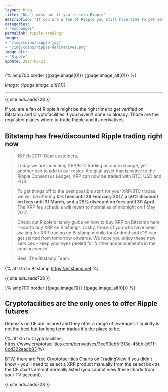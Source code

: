 ```yaml
---
layout: blog
title: "Don't miss out if you're into Ripple"
description: "If you are a fan of Ripple you still have time to get verified on Bitstamp and on Cryptofacilities - Bitstamp offers fee discount."
categories:
- "exchanges"
permalink: ripple-trading/
image:
- "/img/coins/ripple.jpg"
- "/img/coins/ripple-derivatives.png"
image_alt:
- "Ripple"
update: 2017-02-21
---
```


{% amp700 border {{page.image[0]}} {{page.image_alt[0]}} %}

_Image: {{page.image_alt[0]}}_

________________________

{{ site.ads.aads728 }}

If you are a fan of Ripple it might be the right time to get verified on Bitstamp and Cryptofacilities if you haven't done so already. Those are the regulated places where to trade Ripple and its derivatives.

## Bitstamp has free/discounted Ripple trading right now


> 16 Feb 2017: Dear customers,

> Today we are launching XRP/BTC trading on our exchange, yet another pair to add to our roster. A digital asset that is native to the Ripple Consensus Ledger, XRP can now be traded with BTC, USD and EUR.

> To get things off to the best possible start for your XRP/BTC trades, we will be offering **0% fees until 28 February 2017, a 50% discount on fees until 31 March, and a 25% discount on fees until 30 April**. The XRP fee schedule will revert to normal as of midnight on 1 May 2017.

> Check out Ripple's handy guide on how to buy XRP on Bitstamp here "How to buy XRP on Bitstamp". Lastly, those of you who have been waiting for XRP trading on Bitstamp mobile for Android and iOS can get started from tomorrow onwards. We hope you enjoy these new services - keep your eyes peeled for further announcements in the coming weeks!

> Best,
The Bitstamp Team


{% aff Go to Bitstamp https://bitstamp.net %}

{{ site.ads.aads728 }}


{% amp700 border {{page.image[1]}} {{page.image_alt[0]}} %}


## Cryptofacilities are the only ones to offer Ripple futures

Deposits on CF are insured and they offer a range of leverages. Liquidity is not the best but for long term trades it's the place to be.

{% aff Go to Cryptofacilities https://www.cryptofacilities.com/derivatives/3ee93eb5-3f3e-45bb-b911-8cd322eadb83 %}

BTW, there are [Free Cryptofacilities Charts on TradingView](https://www.cryptofacilities.com/derivatives/tradingviewcharts) if you didn't know - you'll need to select a XRP product manually from the select box as the CF charts are not normally listed (you cannot view these charts from your TV account).

{{ site.ads.aads728 }}
